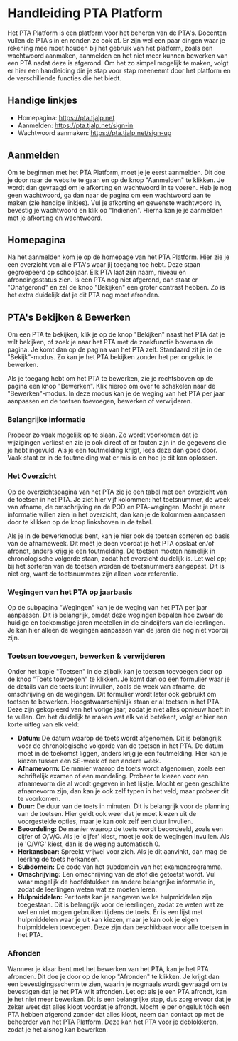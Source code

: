 # Handleiding PTA Platform

Het PTA Platform is een platform voor het beheren van de PTA's. Docenten vullen de PTA's in en ronden ze
ook af. Er zijn wel een paar dingen waar je rekening mee moet houden bij het gebruik van het platform,
zoals een wachtwoord aanmaken, aanmelden en het niet meer kunnen bewerken van een PTA nadat deze is
afgerond. Om het zo simpel mogelijk te maken, volgt er hier een handleiding die je stap voor stap meeneemt
door het platform en de verschillende functies die het biedt.

## Handige linkjes

- Homepagina: https://pta.tjalp.net
- Aanmelden: https://pta.tjalp.net/sign-in
- Wachtwoord aanmaken: https://pta.tjalp.net/sign-up

## Aanmelden

Om te beginnen met het PTA Platform, moet je je eerst aanmelden. Dit doe je door naar de website te gaan
en op de knop "Aanmelden" te klikken. Je wordt dan gevraagd om je afkorting en wachtwoord in te voeren.
Heb je nog geen wachtwoord, ga dan naar de pagina om een wachtwoord aan te maken (zie handige linkjes).
Vul je afkorting en gewenste wachtwoord in, bevestig je wachtwoord en klik op "Indienen". Hierna kan je
je aanmelden met je afkorting en wachtwoord.

## Homepagina

Na het aanmelden kom je op de homepage van het PTA Platform. Hier zie je een overzicht van alle PTA's
waar jij toegang toe hebt. Deze staan gegroepeerd op schooljaar. Elk PTA laat zijn naam, niveau en
afrondingsstatus zien. Is een PTA nog niet afgerond, dan staat er "Onafgerond" en zal de knop
"Bekijken" een groter contrast hebben. Zo is het extra duidelijk dat je dit PTA nog moet afronden.

## PTA's Bekijken & Bewerken

Om een PTA te bekijken, klik je op de knop "Bekijken" naast het PTA dat je wilt bekijken, of zoek je
naar het PTA met de zoekfunctie bovenaan de pagina. Je komt dan op de pagina van het PTA zelf. Standaard
zit je in de "Bekijk"-modus. Zo kan je het PTA bekijken zonder het per ongeluk te bewerken.

Als je toegang hebt om het PTA te bewerken, zie je rechtsboven op de pagina een knop "Bewerken". Klik
hierop om over te schakelen naar de "Bewerken"-modus. In deze modus kan je de weging van het PTA per
jaar aanpassen en de toetsen toevoegen, bewerken of verwijderen.

### Belangrijke informatie

Probeer zo vaak mogelijk op te slaan. Zo wordt voorkomen dat je wijzigingen verliest en zie je ook
direct of er fouten zijn in de gegevens die je hebt ingevuld. Als je een foutmelding krijgt, lees deze
dan goed door. Vaak staat er in de foutmelding wat er mis is en hoe je dit kan oplossen.

### Het Overzicht

Op de overzichtspagina van het PTA zie je een tabel met een overzicht van de toetsen in het PTA. Je
ziet hier vijf kolommen: het toetsnummer, de week van afname, de omschrijving en de POD en PTA-wegingen.
Mocht je meer informatie willen zien in het overzicht, dan kan je de kolommen aanpassen door te klikken
op de knop linksboven in de tabel.

Als je in de bewerkmodus bent, kan je hier ook de toetsen sorteren op basis van de afnameweek. Dit móét je
doen voordat je het PTA opslaat en/of afrondt, anders krijg je een foutmelding. De toetsen moeten namelijk
in chronologische volgorde staan, zodat het overzicht duidelijk is. Let wel op; bij het sorteren van de
toetsen worden de toetsnummers aangepast. Dit is niet erg, want de toetsnummers zijn alleen voor referentie.

### Wegingen van het PTA op jaarbasis

Op de subpagina "Wegingen" kan je de weging van het PTA per jaar aanpassen. Dit is belangrijk, omdat deze
wegingen bepalen hoe zwaar de huidige en toekomstige jaren meetellen in de eindcijfers van de leerlingen.
Je kan hier alleen de wegingen aanpassen van de jaren die nog niet voorbij zijn.

### Toetsen toevoegen, bewerken & verwijderen

Onder het kopje "Toetsen" in de zijbalk kan je toetsen toevoegen door op de knop "Toets toevoegen" te
klikken. Je komt dan op een formulier waar je de details van de toets kunt invullen, zoals de week van
afname, de omschrijving en de wegingen. Dit formulier wordt later ook gebruikt om toetsen te bewerken.
Hoogstwaarschijnlijk staan er al toetsen in het PTA. Deze zijn gekopieerd van het vorige jaar, zodat je
niet alles opnieuw hoeft in te vullen. Om het duidelijk te maken wat elk veld betekent, volgt er hier
een korte uitleg van elk veld:

- **Datum:** De datum waarop de toets wordt afgenomen. Dit is belangrijk voor de chronologische volgorde
    van de toetsen in het PTA. De datum moet in de toekomst liggen, anders krijg je een foutmelding.
    Hier kan je kiezen tussen een SE-week of een andere week.
- **Afnamevorm:** De manier waarop de toets wordt afgenomen, zoals een schriftelijk examen of een mondeling.
    Probeer te kiezen voor een afnamevorm die al wordt gegeven in het lijstje. Mocht er geen geschikte
    afnamevorm zijn, dan kan je ook zelf typen in het veld, maar probeer dit te voorkomen.
- **Duur:** De duur van de toets in minuten. Dit is belangrijk voor de planning van de toetsen. Hier geldt
    ook weer dat je moet kiezen uit de voorgestelde opties, maar je kan ook zelf een duur invullen.
- **Beoordeling:** De manier waarop de toets wordt beoordeeld, zoals een cijfer of O/V/G. Als je 'cijfer'
    kiest, moet je ook de wegingen invullen. Als je 'O/V/G' kiest, dan is de weging automatisch 0.
- **Herkansbaar:** Spreekt vrijwel voor zich. Als je dit aanvinkt, dan mag de leerling de toets herkansen.
- **Subdomein:** De code van het subdomein van het examenprogramma.
- **Omschrijving:** Een omschrijving van de stof die getoetst wordt. Vul waar mogelijk de hoofdstukken en
    andere belangrijke informatie in, zodat de leerlingen weten wat ze moeten leren.
- **Hulpmiddelen:** Per toets kan je aangeven welke hulpmiddelen zijn toegestaan. Dit is belangrijk voor
    de leerlingen, zodat ze weten wat ze wel en niet mogen gebruiken tijdens de toets. Er is een lijst
    met hulpmiddelen waar je uit kan kiezen, maar je kan ook je eigen hulpmiddelen toevoegen. Deze zijn
    dan beschikbaar voor alle toetsen in het PTA.

### Afronden

Wanneer je klaar bent met het bewerken van het PTA, kan je het PTA afronden. Dit doe je door op de knop
"Afronden" te klikken. Je krijgt dan een bevestigingsscherm te zien, waarin je nogmaals wordt gevraagd
om te bevestigen dat je het PTA wilt afronden. Let op: als je een PTA afrondt, kan je het niet meer
bewerken. Dit is een belangrijke stap, dus zorg ervoor dat je zeker weet dat alles klopt voordat je
afrondt. Mocht je per ongeluk tóch een PTA hebben afgerond zonder dat alles klopt, neem dan contact op
met de beheerder van het PTA Platform. Deze kan het PTA voor je deblokkeren, zodat je het alsnog kan
bewerken.